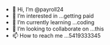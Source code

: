 - 👋 Hi, I’m @payroll24
- 👀 I’m interested in ...getting paid
- 🌱 I’m currently learning ...coding 
- 💞️ I’m looking to collaborate on ...this 
- 📫 How to reach me ...5419333345

<!---
payroll24/payroll24 is a ✨ special ✨ repository because its `README.md` (this file) appears on your GitHub profile.
You can click the Preview link to take a look at your changes.
--->
